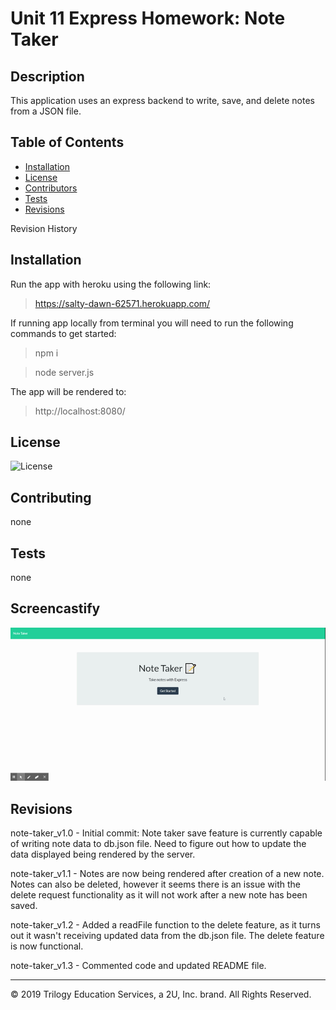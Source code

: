 # Unit 11 Express Homework: Note Taker

## Description

This application uses an express backend to write, save, and delete notes from a JSON file.

## Table of Contents

* [Installation](#installation) 
* [License](#license) 
* [Contributors](#contributing) 
* [Tests](#tests)
* [Revisions](#Revisions) 

Revision History

## Installation

Run the app with heroku using the following link: 
> https://salty-dawn-62571.herokuapp.com/

If running app locally from terminal you will need to run the following commands to get started:
> npm i

> node server.js

The app will be rendered to: 
>http://localhost:8080/

## License

![License](https://img.shields.io/badge/License-none-blue.svg)

## Contributing

none

## Tests

none

## Screencastify

![note_taker](./public/assets/img/Note_Taker.gif)


## Revisions

note-taker_v1.0 - Initial commit: Note taker save feature is currently capable of writing note data to db.json file. Need to figure out how to update the data displayed being rendered by the server.

note-taker_v1.1 - Notes are now being rendered after creation of a new note. Notes can also be deleted, however it seems there is an issue with the delete request functionality as it will not work after a new note has been saved.

note-taker_v1.2 - Added a readFile function to the delete feature, as it turns out it wasn't receiving updated data from the db.json file. The delete feature is now functional.

note-taker_v1.3 - Commented code and updated README file.

- - -
© 2019 Trilogy Education Services, a 2U, Inc. brand. All Rights Reserved.